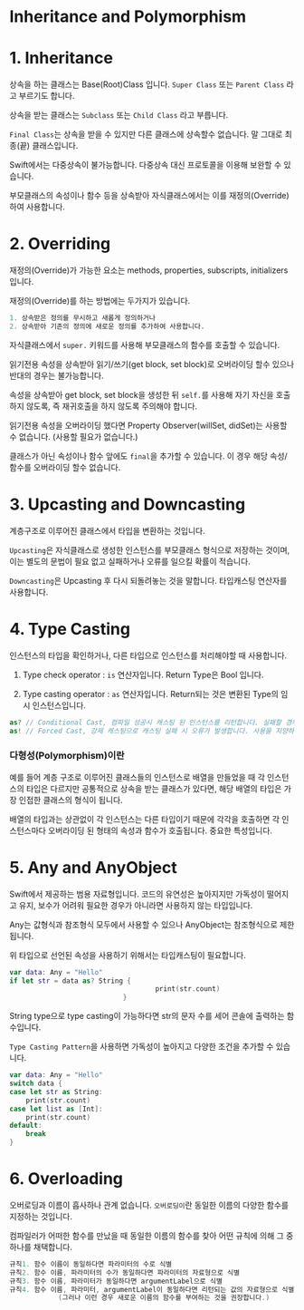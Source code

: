 # Inheritance and Polymorphism

# 1. Inheritance

상속을 하는 클래스는 Base(Root)Class 입니다. `Super Class` 또는 `Parent Class` 라고 부르기도 합니다. 

상속을 받는 클래스는 `Subclass` 또는 `Child Class` 라고 부릅니다.

`Final Class`는 상속을 받을 수 있지만 다른 클래스에 상속할수 없습니다. 말 그대로 최종(끝) 클래스입니다.

Swift에서는 다중상속이 불가능합니다. 다중상속 대신 프로토콜을 이용해 보완할 수 있습니다.

부모클래스의 속성이나 함수 등을 상속받아 자식클래스에서는 이를 재정의(Override)하여 사용합니다.

# 2. Overriding

재정의(Override)가 가능한 요소는 methods, properties, subscripts, initializers 입니다.

재정의(Override)를 하는 방법에는 두가지가 있습니다.

```swift
1. 상속받은 정의를 무시하고 새롭게 정의하거나
2. 상속받아 기존의 정의에 새로운 정의를 추가하여 사용합니다.
```

자식클래스에서 `super.` 키워드를 사용해 부모클래스의 함수를 호출할 수 있습니다.

읽기전용 속성을 상속받아 읽기/쓰기(get block, set block)로 오버라이딩 할수 있으나 반대의 경우는 불가능합니다. 

속성을 상속받아 get block, set block을 생성한 뒤 `self.`를 사용해 자기 자신을 호출하지 않도록, 즉 재귀호출을 하지 않도록 주의해야 합니다. 

읽기전용 속성을 오버라이딩 했다면 Property Observer(willSet, didSet)는 사용할 수 없습니다. (사용할 필요가 없습니다.)

클래스가 아닌 속성이나 함수 앞에도 `final`을 추가할 수 있습니다. 이 경우 해당 속성/함수를 오버라이딩 할수 없습니다.

# 3. Upcasting and Downcasting

계층구조로 이루어진 클래스에서 타입을 변환하는 것입니다. 

`Upcasting`은 자식클래스로 생성한 인스턴스를 부모클래스 형식으로 저장하는 것이며, 이는 별도의 문법이 필요 없고 실패하거나 오류를 일으킬 확률이 적습니다.

`Downcasting`은 Upcasting 후 다시 되돌려놓는 것을 말합니다. 타입캐스팅 연산자를 사용합니다.

# 4. Type Casting

인스턴스의 타입을 확인하거나, 다른 타입으로 인스턴스를 처리해야할 때 사용합니다.

1) Type check operator : `is` 연산자입니다. Return Type은 Bool 입니다.

2) Type casting operator : `as` 연산자입니다. Return되는 것은 변환된 Type의 임시 인스턴스입니다.

```swift
as? // Conditional Cast, 컴파일 성공시 캐스팅 된 인스턴스를 리턴합니다. 실패할 경우 nil을 리턴합니다.
as! // Forced Cast, 강제 캐스팅으로 캐스팅 실패 시 오류가 발생합니다. 사용을 지양하는 편입니다.
```

### 다형성(Polymorphism)이란

예를 들어 계층 구조로 이루어진 클래스들의 인스턴스로 배열을 만들었을 때 각 인스턴스의 타입은 다르지만 공통적으로 상속을 받는 클래스가 있다면, 해당 배열의 타입은 가장 인접한 클래스의 형식이 됩니다.

배열의 타입과는 상관없이 각 인스턴스는 다른 타입이기 때문에 각각을 호출하면 각 인스턴스마다 오버라이딩 된 형태의 속성과 함수가 호출됩니다. 중요한 특성입니다.

# 5. Any and AnyObject

Swift에서 제공하는 범용 자료형입니다. 코드의 유연성은 높아지지만 가독성이 떨어지고 유지, 보수가 어려워 필요한 경우가 아니라면 사용하지 않는 타입입니다.

Any는 값형식과 참조형식 모두에서 사용할 수 있으나 AnyObject는 참조형식으로 제한됩니다.

위 타입으로 선언된 속성을 사용하기 위해서는 타입캐스팅이 필요합니다.

```swift
var data: Any = "Hello"
if let str = data as? String {
									print(str.count)
							}
```

String type으로 type casting이 가능하다면 str의 문자 수를 세어 콘솔에 출력하는 함수입니다. 

`Type Casting Pattern`을 사용하면 가독성이 높아지고 다양한 조건을 추가할 수 있습니다.

```swift
var data: Any = "Hello"
switch data {
case let str as String:
	print(str.count)
case let list as [Int]:
	print(str.count)
default:
	break
}
```

# 6. Overloading

오버로딩과 이름이 흡사하나 관계 없습니다. `오버로딩이`란 동일한 이름의 다양한 함수를 지정하는 것입니다.

컴파일러가 어떠한 함수를 만났을 때 동일한 이름의 함수를 찾아 어떤 규칙에 의해 그 중 하나를 채택합니다.

```swift
규칙1. 함수 이름이 동일하다면 파라미터의 수로 식별
규칙2. 함수 이름, 파라미터의 수가 동일하다면 파라미터의 자료형으로 식별
규칙3. 함수 이름, 파라미터가 동일하다면 argumentLabel으로 식별
규칙4. 함수 이름, 파라미터, argumentLabel이 동일하다면 리턴되는 값의 자료형으로 식별
			(그러나 이런 경우 새로운 이름의 함수를 부여하는 것을 권장합니다.)
```